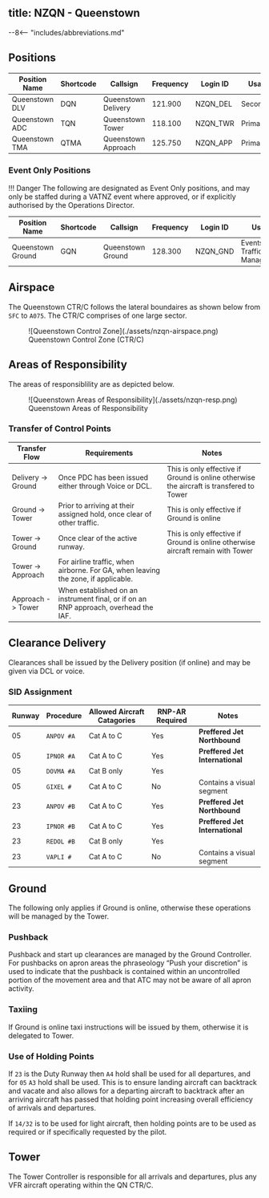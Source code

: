 title: NZQN - Queenstown
---

--8<-- "includes/abbreviations.md"

## Positions

| Position Name  | Shortcode | Callsign            | Frequency | Login ID | Usage     |
| -------------- | --------- | ------------------- | --------- | -------- | --------- |
| Queenstown DLV | DQN       | Queenstown Delivery | 121.900   | NZQN_DEL | Secondary |
| Queenstown ADC | TQN       | Queenstown Tower    | 118.100   | NZQN_TWR | Primary   |
| Queenstown TMA | QTMA      | Queenstown Approach | 125.750   | NZQN_APP | Primary   |


### Event Only Positions

!!! Danger
    The following are designated as Event Only positions, and may only be staffed during a VATNZ event where approved, or if explicitly authorised by the Operations Director.

| Position Name             | Shortcode | Callsign              | Frequency | Login ID | Usage                       |
| ------------------------- | --------- | --------------------- | --------- | -------- | --------------------------- |
| Queenstown Ground         | GQN       | Queenstown Ground     | 128.300   | NZQN_GND | Events - Traffic Management |


## Airspace 

The Queenstown CTR/C follows the lateral boundaires as shown below from `SFC` to `A075`. The CTR/C comprises of one large sector. 

<figure markdown>
  ![Queenstown Control Zone](./assets/nzqn-airspace.png)
  <figcaption>Queenstown Control Zone (CTR/C)</figcaption>
</figure>

## Areas of Responsibility 

The areas of responsiblility are as depicted below. 

<figure markdown>
  ![Queenstown Areas of Responsibility](./assets/nzqn-resp.png) 
  <figcaption>Queenstown Areas of Responsibility</figcaption>
</figure>

### Transfer of Control Points

| Transfer Flow       | Requirements                                                                             | Notes                                                                                    |
| ------------------- | ---------------------------------------------------------------------------------------- | ---------------------------------------------------------------------------------------- |
| Delivery -> Ground  | Once PDC has been issued either through Voice or DCL.                                    | This is only effective if Ground is online otherwise the aircraft is transfered to Tower | 
| Ground -> Tower     | Prior to arriving at their assigned hold, once clear of other traffic.                   | This is only effective if Ground is online                                               |
| Tower -> Ground     | Once clear of the active runway.                                                         | This is only effective if Ground is online otherwise aircraft remain with Tower          |
| Tower -> Approach   | For airline traffic, when airborne. For GA, when leaving the zone, if applicable.        |                                                                                          |
| Approach -> Tower   | When established on an instrument final, or if on an RNP approach, overhead the IAF.     |                                                                                          |

## Clearance Delivery

Clearances shall be issued by the Delivery position (if online) and may be given via DCL or voice.

### SID Assignment 

| Runway | Procedure  | Allowed Aircraft Catagories | RNP-AR Required | Notes                           |
| ------ | ---------- | --------------------------- | ----------------|-------------------------------- |
|   05   | `ANPOV #A` | Cat A to C                  | Yes             | **Preffered Jet Northbound**    |
|   05   | `IPNOR #A` | Cat A to C                  | Yes             | **Preffered Jet International** | 
|   05   | `DOVMA #A` | Cat B only                  | Yes             |                                 |
|   05   | `GIXEL #`  | Cat A to C                  | No              | Contains a visual segment       |
|   23   | `ANPOV #B` | Cat A to C                  | Yes             | **Preffered Jet Northbound**    |
|   23   | `IPNOR #B` | Cat A to C                  | Yes             | **Preffered Jet International** | 
|   23   | `REDOL #B` | Cat B only                  | Yes             |                                 | 
|   23   | `VAPLI #`  | Cat A to C                  | No              | Contains a visual segment       |

## Ground 

The following only applies if Ground is online, otherwise these operations will be managed by the Tower. 

### Pushback

Pushback and start up clearances are managed by the Ground Controller. For pushbacks on apron areas the phraseology “Push your discretion” is used to indicate that the pushback
is contained within an uncontrolled portion of the movement area and that ATC may not be aware of all apron activity.

### Taxiing

If Ground is online taxi instructions will be issued by them, otherwise it is delegated to Tower.  

### Use of Holding Points 

If `23` is the Duty Runway then `A4` hold shall be used for all departures, and for `05` `A3` hold shall be used. This is to ensure landing aircraft can backtrack and vacate and also allows for a departing aircraft to backtrack after an arriving aircraft has passed that holding point increasing overall efficiency of arrivals and departures.  

If `14/32` is to be used for light aircraft, then holding points are to be used as required or if specifically requested by the pilot. 

## Tower

The Tower Controller is responsible for all arrivals and departures, plus any VFR aircraft operating within the QN CTR/C. 



